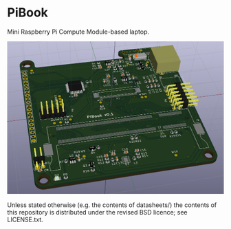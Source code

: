 PiBook
======

Mini Raspberry Pi Compute Module-based laptop.

<img src="img/board_3d_view.png">

Unless stated otherwise (e.g. the contents of datasheets/) the contents of this repository is distributed under the revised BSD licence; see LICENSE.txt.
